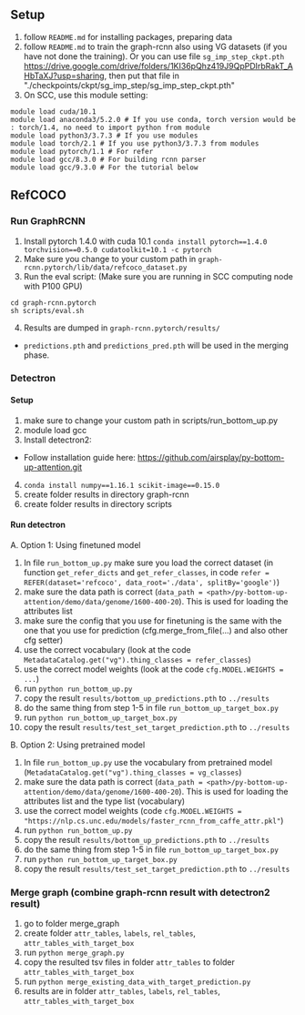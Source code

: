 ## Setup
1. follow `README.md` for installing packages, preparing data
2. follow `README.md` to train the graph-rcnn also using VG datasets (if you have not done the training). Or you can use file `sg_imp_step_ckpt.pth` https://drive.google.com/drive/folders/1KI36pQhz419J9QpPDIrbRakT_AHbTaXJ?usp=sharing, then put that file in "./checkpoints/ckpt/sg_imp_step/sg_imp_step_ckpt.pth"
3. On SCC, use this module setting:
```
module load cuda/10.1
module load anaconda3/5.2.0 # If you use conda, torch version would be : torch/1.4, no need to import python from module
module load python3/3.7.3 # If you use modules
module load torch/2.1 # If you use python3/3.7.3 from modules
module load pytorch/1.1 # For refer
module load gcc/8.3.0 # For building rcnn parser
module load gcc/9.3.0 # For the tutorial below
```

## RefCOCO
### Run GraphRCNN
1. Install pytorch 1.4.0 with cuda 10.1 `conda install pytorch==1.4.0 torchvision==0.5.0 cudatoolkit=10.1 -c pytorch` 
2. Make sure you change to your custom path in `graph-rcnn.pytorch/lib/data/refcoco_dataset.py`
3. Run the eval script: (Make sure you are running in SCC computing node with P100 GPU)
```
cd graph-rcnn.pytorch
sh scripts/eval.sh
```
4. Results are dumped in `graph-rcnn.pytorch/results/`
  - `predictions.pth` and `predictions_pred.pth` will be used in the merging phase.

### Detectron
#### Setup
1. make sure to change your custom path in scripts/run_bottom_up.py
2. module load gcc
3. Install detectron2: 
  - Follow installation guide here: https://github.com/airsplay/py-bottom-up-attention.git
4. `conda install numpy==1.16.1 scikit-image==0.15.0`    
6. create folder results in directory graph-rcnn
7. create folder results in directory scripts

#### Run detectron
A. Option 1: Using finetuned model
1. In file `run_bottom_up.py` make sure you load the correct dataset (in function `get_refer_dicts` and `get_refer_classes`, in code `refer = REFER(dataset='refcoco', data_root='./data', splitBy='google')`)
2. make sure the data path is correct (`data_path = <path>/py-bottom-up-attention/demo/data/genome/1600-400-20`). This is used for loading the attributes list
3. make sure the config that you use for finetuning is the same with the one that you use for prediction (cfg.merge_from_file(...) and also other cfg setter)
4. use the correct vocabulary (look at the code `MetadataCatalog.get("vg").thing_classes = refer_classes`)
5. use the correct model weights (look at the code `cfg.MODEL.WEIGHTS = ...`)
6. run `python run_bottom_up.py`
7. copy the result `results/bottom_up_predictions.pth` to `../results`
8. do the same thing from step 1-5 in file `run_bottom_up_target_box.py`
9. run `python run_bottom_up_target_box.py`
10. copy the result `results/test_set_target_prediction.pth` to `../results`

B. Option 2: Using pretrained model 
1. In file `run_bottom_up.py` use the vocabulary from pretrained model (`MetadataCatalog.get("vg").thing_classes = vg_classes`)
2. make sure the data path is correct (`data_path = <path>/py-bottom-up-attention/demo/data/genome/1600-400-20`). This is used for loading the attributes list and the type list (vocabulary)
3. use the correct model weights (code `cfg.MODEL.WEIGHTS = "https://nlp.cs.unc.edu/models/faster_rcnn_from_caffe_attr.pkl"`)
4. run `python run_bottom_up.py`
5. copy the result `results/bottom_up_predictions.pth` to `../results`
6. do the same thing from step 1-5 in file `run_bottom_up_target_box.py`
7. run `python run_bottom_up_target_box.py`
8. copy the result `results/test_set_target_prediction.pth` to `../results`

### Merge graph (combine graph-rcnn result with detectron2 result)
1. go to folder merge_graph
2. create folder `attr_tables`, `labels`, `rel_tables`, `attr_tables_with_target_box`
3. run `python merge_graph.py`
4. copy the resulted tsv files in folder `attr_tables` to folder `attr_tables_with_target_box`
5. run `python merge_existing_data_with_target_prediction.py`
6. results are in folder `attr_tables`, `labels`, `rel_tables`, `attr_tables_with_target_box`
